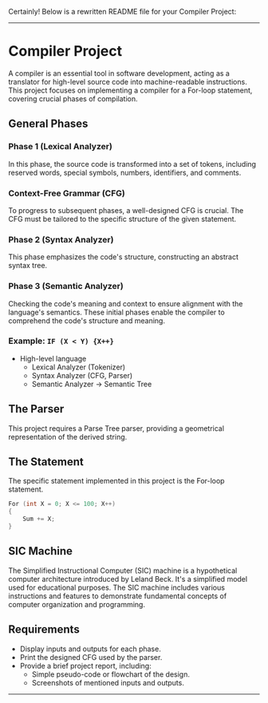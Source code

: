 Certainly! Below is a rewritten README file for your Compiler Project:

---

# Compiler Project

A compiler is an essential tool in software development, acting as a translator for high-level source code into machine-readable instructions. This project focuses on implementing a compiler for a For-loop statement, covering crucial phases of compilation.

## General Phases

### Phase 1 (Lexical Analyzer)

In this phase, the source code is transformed into a set of tokens, including reserved words, special symbols, numbers, identifiers, and comments.

### Context-Free Grammar (CFG)

To progress to subsequent phases, a well-designed CFG is crucial. The CFG must be tailored to the specific structure of the given statement.

### Phase 2 (Syntax Analyzer)

This phase emphasizes the code's structure, constructing an abstract syntax tree.

### Phase 3 (Semantic Analyzer)

Checking the code's meaning and context to ensure alignment with the language's semantics. These initial phases enable the compiler to comprehend the code's structure and meaning.

### Example: `IF (X < Y) {X++}`

- High-level language
  - Lexical Analyzer (Tokenizer)
  - Syntax Analyzer (CFG, Parser)
  - Semantic Analyzer -> Semantic Tree

## The Parser

This project requires a Parse Tree parser, providing a geometrical representation of the derived string.

## The Statement

The specific statement implemented in this project is the For-loop statement.

```c
For (int X = 0; X <= 100; X++) 
{
    Sum += X;
}
```
## SIC Machine
The Simplified Instructional Computer (SIC) machine is a hypothetical computer architecture introduced by Leland Beck. It's a simplified model used for educational purposes. The SIC machine includes various instructions and features to demonstrate fundamental concepts of computer organization and programming.

## Requirements

- Display inputs and outputs for each phase.
- Print the designed CFG used by the parser.
- Provide a brief project report, including:
  - Simple pseudo-code or flowchart of the design.
  - Screenshots of mentioned inputs and outputs.
---
